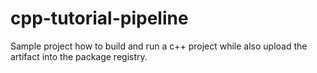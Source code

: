 # cpp-tutorial-pipeline

Sample project how to build and run a c++ project while also upload the artifact into the package registry.
